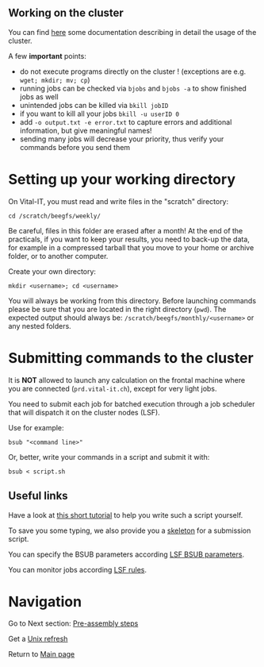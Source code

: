 ## Working on the cluster

You can find [here](https://edu.sib.swiss/course/view.php?name=Vital-IT_Infrastructure_Usage) some documentation describing in detail the usage of the cluster.

A few **important** points:

 - do not execute programs directly on the cluster ! (exceptions are e.g. `wget; mkdir; mv; cp`)
 - running jobs can be checked via `bjobs` and `bjobs -a` to show finished jobs as well
 - unintended jobs can be killed via `bkill jobID`
 - if you want to kill all your jobs `bkill -u userID 0`
 - add `-o output.txt -e error.txt` to capture errors and additional information, but give meaningful names!
 - sending many jobs will decrease your priority, thus verify your commands before you send them

# Setting up your working directory

On Vital-IT, you must read and write files in the "scratch" directory:

```
cd /scratch/beegfs/weekly/
```

Be careful, files in this folder are erased after a month! At the end of the practicals, if you want to keep your results, you need to back-up the data, for example in a compressed tarball that you move to your home or archive folder, or to another computer.

Create your own directory:

```
mkdir <username>; cd <username>
```

You will always be working from this directory. Before launching commands please be sure that you are located in the right directory (`pwd`). The expected output should always be: `/scratch/beegfs/monthly/<username>` or any nested folders.

# Submitting commands to the cluster

It is **NOT** allowed to launch any calculation on the frontal machine where you are connected (`prd.vital-it.ch`), except for very light jobs.

You need to submit each job for batched execution through a job scheduler that will dispatch it on the cluster nodes (LSF).

Use for example:

```
bsub "<command line>"
```

Or, better, write your commands in a script and submit it with:

```
bsub < script.sh
```

## Useful links

Have a look at [this short tutorial](http://bioinfo.unil.ch/tp/SIB_LongReadsWorkshop_Bern16/vital-it-usage.html) to help you write such a script yourself.

To save you some typing, we also provide you a [skeleton](documentation/skeleton.sh) for a submission script.

You can specify the BSUB parameters according [LSF BSUB parameters](https://www.ibm.com/support/knowledgecenter/en/SSETD4_9.1.2/lsf_command_ref/bsub.1.html).

You can monitor jobs according [LSF rules](https://www.ibm.com/support/knowledgecenter/en/SSETD4_9.1.2/lsf_kc_cmd_ref.html).

# Navigation

Go to Next section: [Pre-assembly steps](documentation/bio.md)

Get a [Unix refresh](documentation/unix.md)

Return to [Main page](README.md)
